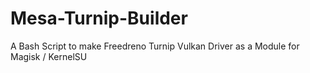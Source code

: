 # Mesa-Turnip-Builder
A Bash Script to make Freedreno Turnip Vulkan Driver as a Module for Magisk / KernelSU

